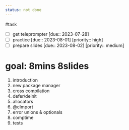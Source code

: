 ```yaml
---
status: not done
---
```

#task
- [ ] get teleprompter [due:: 2023-07-28]
- [ ] practice [due:: 2023-08-01] [priority:: high]
- [ ] prepare slides [due:: 2023-08-02] [priority:: medium] 
# goal: 8mins 8slides
1. introduction
2. new package manager
3. cross compilation
4. defer/deinit
5. allocators
6. @cImport
7. error unions & optionals
8. comptime
9. tests